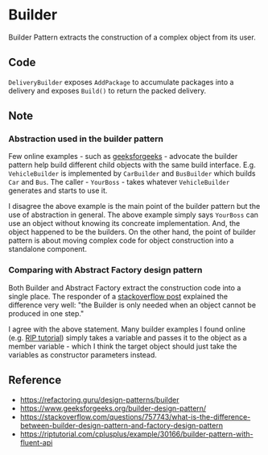 # Builder

Builder Pattern extracts the construction of a complex object from its user.

## Code

`DeliveryBuilder` exposes `AddPackage` to accumulate packages into a delivery
and exposes `Build()` to return the packed delivery.

## Note

### Abstraction used in the builder pattern

Few online examples - such as
[geeksforgeeks](https://www.geeksforgeeks.org/builder-design-pattern/) -
advocate the builder pattern help build different child objects with the same
build interface. E.g. `VehicleBuilder` is implemented by `CarBuilder` and
`BusBuilder` which builds `Car` and `Bus`. The caller - `YourBoss` - takes
whatever `VehicleBuilder` generates and starts to use it.

I disagree the above example is the main point of the builder pattern but the
use of abstraction in general. The above example simply says `YourBoss` can use
an object without knowing its concreate implementation. And, the object happened
to be the builders. On the other hand, the point of builder pattern is about
moving complex code for object construction into a standalone component.

### Comparing with Abstract Factory design pattern

Both Builder and Abstract Factory extract the construction code into a single
place. The responder of a [stackoverflow
post](https://stackoverflow.com/questions/757743/what-is-the-difference-between-builder-design-pattern-and-factory-design-pattern)
explained the difference very well: "the Builder is only needed when an object
cannot be produced in one step."

I agree with the above statement. Many builder examples I found online (e.g.
[RIP
tutorial](https://riptutorial.com/cplusplus/example/30166/builder-pattern-with-fluent-api))
simply takes a variable and passes it to the object as a member variable - which
I think the target object should just take the variables as constructor
parameters instead.

## Reference

- https://refactoring.guru/design-patterns/builder
- https://www.geeksforgeeks.org/builder-design-pattern/
- https://stackoverflow.com/questions/757743/what-is-the-difference-between-builder-design-pattern-and-factory-design-pattern
- https://riptutorial.com/cplusplus/example/30166/builder-pattern-with-fluent-api
